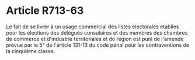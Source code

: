 # Article R713-63

Le fait de se livrer à un usage commercial des listes électorales établies pour les élections des délégués consulaires et des membres des chambres de commerce et d'industrie territoriales et de région est puni de l'amende prévue par le 5° de l'article 131-13 du code pénal pour les contraventions de la cinquième classe.
